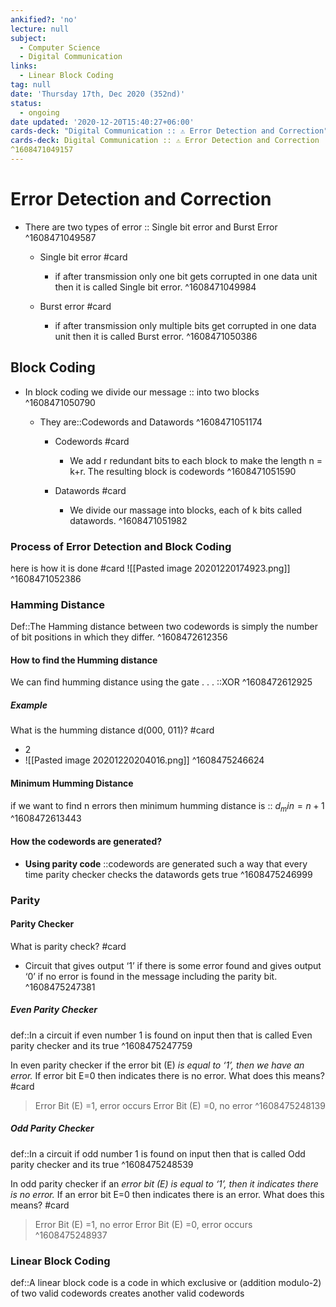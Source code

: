 ```yaml
---
ankified?: 'no'
lecture: null
subject:
  - Computer Science
  - Digital Communication
links:
  - Linear Block Coding
tag: null
date: 'Thursday 17th, Dec 2020 (352nd)'
status:
  - ongoing
date updated: '2020-12-20T15:40:27+06:00'
cards-deck: "Digital Communication :: ⚠ Error Detection and Correction"
cards-deck: Digital Communication :: ⚠ Error Detection and Correction
^1608471049157
---
```

# Error Detection and Correction
- There are two types of error :: Single bit error and Burst Error 
^1608471049587
	- Single bit error #card 
		- if after transmission only one bit gets corrupted in one data unit then it  is called Single bit error.
^1608471049984


	- Burst error #card
		- if after transmission only multiple bits get corrupted in one data unit then it is called  Burst error.
^1608471050386

## Block Coding
- In block coding we divide our message :: into two blocks
^1608471050790

	- They are::Codewords and Datawords
^1608471051174
	
		- Codewords #card
			- We add r redundant bits to each block to make the length n = k+r. The resulting block is codewords 
^1608471051590

		- Datawords #card
			- We divide our massage into blocks, each of k bits called datawords.
^1608471051982

### Process of Error Detection and Block Coding 
here is how it is done #card 
![[Pasted image 20201220174923.png]]
^1608471052386

### Hamming Distance
Def::The Hamming distance between two codewords is simply the number of bit positions in which they differ.
^1608472612356

#### How to find the Humming distance
We can find humming distance using the gate . . . ::XOR
^1608472612925

##### Example
What is the humming distance d(000, 011)? #card 
- 2
- ![[Pasted image 20201220204016.png]]
^1608475246624

#### Minimum Humming Distance
if we want to find n errors then minimum humming distance is :: $d_min = n+1$
^1608472613443

#### How the codewords are generated?
- **Using parity code** ::codewords are generated such a way that every time parity checker checks the datawords gets true
^1608475246999

###  Parity 
#### Parity Checker
What is parity check? #card 
-  Circuit that gives output ‘1’ if there is some error found and gives output ‘0’ if no error is found in the message including the parity bit.
^1608475247381


##### Even Parity Checker
def::In a circuit if even number 1 is found on input then that is called Even parity checker and its true 
^1608475247759

In even parity checker if the error bit (E) *is equal to ‘1’, then we have an error.* If error bit E=0 then indicates there is no error. What does this means? #card
>Error Bit (E) =1, error occurs
>Error Bit (E) =0, no error
^1608475248139

##### Odd Parity Checker
def::In a circuit if odd number 1 is found on input then that is called Odd parity checker and its true 
^1608475248539

In odd parity checker if an *error bit (E) is equal to ‘1’, then it indicates there is no error.* If an error bit E=0 then indicates there is an error. What does this means? #card 
>Error Bit (E) =1, no error
>Error Bit (E) =0, error occurs       
^1608475248937
### Linear Block Coding
def::A linear block code is a code in which exclusive or (addition modulo-2) of two valid codewords creates another valid codewords 

